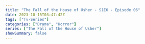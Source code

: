 ```yaml
---
title: "The Fall of the House of Usher - S1E6 - Episode 06"
date: 2023-10-15T03:47:42Z
tags: ["Tv-Series"]
categories: ["Drama", "Horror"]
series: ["The Fall of the House of Usher"]
showSummary: false
---
```


  <mux-player stream-type="on-demand"
  src="https://kp3d-my.sharepoint.com/personal/ryoo_kp3d_onmicrosoft_com/_layouts/15/download.aspx?share=EQJwW4zZ5-xBl5L7oWypNvwBbdZPYiKp97sXLMw_a0874Q" prefer-playback="mse" controls>
  </mux-player>
  
  
  <script src="https://cdn.jsdelivr.net/npm/@mux/mux-player"></script>
  
 <script type="application/ld+json">
 {
  "@context": "https://schema.org/",
  "@type": "VideoObject",
  "name": "The Fall of the House of Usher - S1E6 - Episode 06",
  "contentUrl": "https://stream.mux.com/00x4BwftHk91XWRsz7hLtzqvjApzgE9pjTg1DHesxSIU.m3u8",
  "thumbnailUrl": "https://www.themoviedb.org/t/p/original/3VopZH8XBS8OM2kDAUuVvYly52N.jpg?width=314&fit_mode=preserve&time=25",
  "uploadDate": "2023-10-15T03:47:42Z",
}

</script>